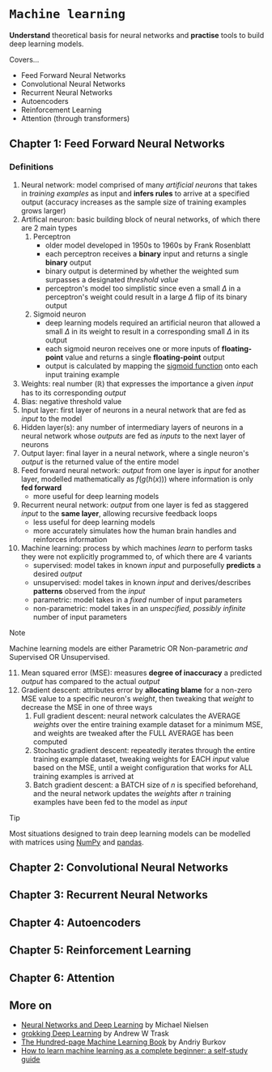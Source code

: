 # `Machine learning`

**Understand** theoretical basis for neural networks and **practise** tools to build deep learning models.

Covers...

* Feed Forward Neural Networks
* Convolutional Neural Networks
* Recurrent Neural Networks
* Autoencoders
* Reinforcement Learning
* Attention (through transformers)

## Chapter 1: Feed Forward Neural Networks

### Definitions

1. Neural network: model comprised of many *artificial neurons* that takes in *training examples* as input and **infers rules** to arrive at a specified output (accuracy increases as the sample size of training examples grows larger)
2. Artifical neuron: basic building block of neural networks, of which there are 2 main types
    1. Perceptron
        * older model developed in 1950s to 1960s by Frank Rosenblatt
        * each perceptron receives a **binary** input and returns a single **binary** output
        * binary output is determined by whether the weighted sum surpasses a designated *threshold value*
        * perceptron's model too simplistic since even a small $\Delta$ in a perceptron's weight could result in a large $\Delta$ flip of its binary output
    2. Sigmoid neuron
        * deep learning models required an artificial neuron that allowed a small $\Delta$ in its weight to result in a corresponding small $\Delta$ in its output
        * each sigmoid neuron receives one or more inputs of **floating-point** value and returns a single **floating-point** output
        * output is calculated by mapping the [sigmoid function](https://www.learndatasci.com/glossary/sigmoid-function/) onto each input training example
3. Weights: real number ($\mathbb{R}$) that expresses the importance a given *input* has to its corresponding *output*
4. Bias: negative threshold value
5. Input layer: first layer of neurons in a neural network that are fed as *input* to the model
6. Hidden layer(s): any number of intermediary layers of neurons in a neural network whose *outputs* are fed as *inputs* to the next layer of neurons
7. Output layer: final layer in a neural network, where a single neuron's *output* is the returned value of the entire model
8. Feed forward neural network: *output* from one layer is *input* for another layer, modelled mathematically as $f(g(h(x)))$ where information is only **fed forward**
    * more useful for deep learning models
9. Recurrent neural network: *output* from one layer is fed as staggered *input* to the **same layer**, allowing recursive feedback loops
    * less useful for deep learning models
    * more accurately simulates how the human brain handles and reinforces information
10. Machine learning: process by which machines *learn* to perform tasks they were not explicitly programmed to, of which there are 4 variants
    * supervised: model takes in known *input* and purposefully **predicts** a desired *output*
    * unsupervised: model takes in known *input* and derives/describes **patterns** observed from the *input*
    * parametric: model takes in a *fixed* number of input parameters
    * non-parametric: model takes in an *unspecified, possibly infinite* number of input parameters

> [!NOTE]  
> Machine learning models are either Parametric OR Non-parametric *and* Supervised OR Unsupervised.  

11. Mean squared error (MSE): measures **degree of inaccuracy** a predicted *output* has compared to the actual *output*
12. Gradient descent: attributes error by **allocating blame** for a non-zero MSE value to a specific neuron's *weight*, then tweaking that *weight* to decrease the MSE in one of three ways  
    1. Full gradient descent: neural network calculates the AVERAGE *weights* over the entire training example dataset for a minimum MSE, and weights are tweaked after the FULL AVERAGE has been computed
    2. Stochastic gradient descent: repeatedly iterates through the entire training example dataset, tweaking weights for EACH *input* value based on the MSE, until a weight configuration that works for ALL training examples is arrived at  
    3. Batch gradient descent: a BATCH size of $n$ is specified beforehand, and the neural network updates the *weights* after $n$ training examples have been fed to the model as *input*

> [!TIP]  
> Most situations designed to train deep learning models can be modelled with matrices using [NumPy](https://numpy.org/) and [pandas](https://pandas.pydata.org/).  

## Chapter 2: Convolutional Neural Networks

## Chapter 3: Recurrent Neural Networks

## Chapter 4: Autoencoders

## Chapter 5: Reinforcement Learning

## Chapter 6: Attention 

## More on 

* [Neural Networks and Deep Learning](https://neuralnetworksanddeeplearning.com/index.html) by Michael Nielsen  
* [grokking Deep Learning](https://edu.anarcho-copy.org/Algorithm/grokking-deep-learning.pdf) by Andrew W Trask  
* [The Hundred-page Machine Learning Book](http://ema.cri-info.cm/wp-content/uploads/2019/07/2019BurkovTheHundred-pageMachineLearning.pdf) by Andriy Burkov  
* [How to learn machine learning as a complete beginner: a self-study guide](https://youtu.be/0F2paWV4eEA?si=cX3M7lJHLuOZJqKJ)  
